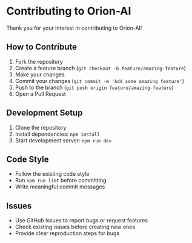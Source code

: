 # Contributing to Orion-AI

Thank you for your interest in contributing to Orion-AI! 

## How to Contribute

1. Fork the repository
2. Create a feature branch (`git checkout -b feature/amazing-feature`)
3. Make your changes
4. Commit your changes (`git commit -m 'Add some amazing feature'`)
5. Push to the branch (`git push origin feature/amazing-feature`)
6. Open a Pull Request

## Development Setup

1. Clone the repository
2. Install dependencies: `npm install`
3. Start development server: `npm run dev`

## Code Style

- Follow the existing code style
- Run `npm run lint` before committing
- Write meaningful commit messages

## Issues

- Use GitHub Issues to report bugs or request features
- Check existing issues before creating new ones
- Provide clear reproduction steps for bugs
